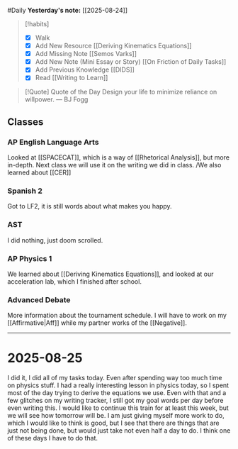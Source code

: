 #Daily
**Yesterday's note:** [[2025-08-24]]

> [!habits] 
>- [x] Walk 
>- [x] Add New Resource [[Deriving Kinematics Equations]]
> - [x] Add Missing Note [[Semos Varks]]
> - [x] Add New Note (Mini Essay or Story) [[On Friction of Daily Tasks]]
> - [x] Add Previous Knowledge [[DIDS]]
> - [x] Read [[Writing to Learn]]

> [!Quote]  Quote of the Day
>  Design your life to minimize reliance on willpower.
> — BJ Fogg

## Classes 

### AP English Language Arts 
Looked at [[SPACECAT]], which is a way of [[Rhetorical Analysis]], but more in-depth. Next class we will use it on the writing we did in class. /We also learned about [[CER]]
### Spanish 2 
Got to LF2, it is still words about what makes you happy.
### AST
I did nothing, just doom scrolled. 
### AP Physics 1 
We learned about [[Deriving Kinematics Equations]], and looked at our acceleration lab, which I finished after school. 
### Advanced Debate 
More information about the tournament schedule. I will have to work on my [[Affirmative|Aff]] while my partner works of the [[Negative]].

<hr>

# 2025-08-25

I did it, I did all of my tasks today. Even after spending way too much time on physics stuff. I had a really interesting lesson in physics today, so I spent most of the day trying to derive the equations we use. Even with that and a few glitches on my writing tracker, I still got my goal words per day before even writing this. I would like to continue this train for at least this week, but we will see how tomorrow will be. I am just giving myself more work to do, which I would like to think is good, but I see that there are things that are just not being done, but would just take not even half a day to do. I think one of these days I have to do that. 